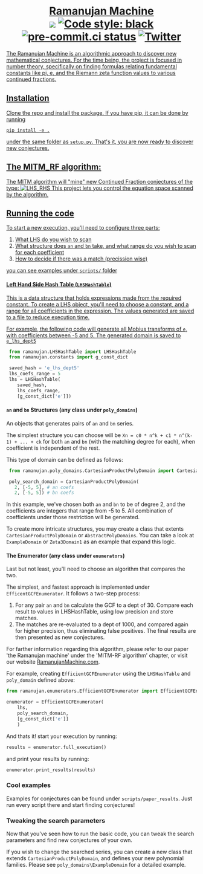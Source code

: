 <h1 align="center">
    <a href="https://ramanujanmachine.com">Ramanujan Machine</a>
    <br>
    <img src="https://img.shields.io/badge/PRs-welcome-brightgreen.svg">
    <a href="https://github.com/psf/black"><img alt="Code style: black" src="https://img.shields.io/badge/code%20style-black-000000.svg"></a>
    <a href="https://results.pre-commit.ci/latest/github/RamanujanMachine/RamanujanMachine/main"><img alt="pre-commit.ci status" src="https://results.pre-commit.ci/badge/github/RamanujanMachine/RamanujanMachine/main.svg"></a>
    <a href="https://twitter.com/daily_ramanujan/"><img src="https://img.shields.io/twitter/url/https/twitter.com/cloudposse.svg?style=social&label=Follow%20%40daily_ramanujan" alt="Twitter">
</h1>

The Ramanujan Machine is an algorithmic approach to discover new mathematical conjectures. For the time being, the
project is focused in number theory, specifically on finding formulas relating fundamental constants like pi, e, and
the Riemann zeta function values to various continued fractions.

## Installation

Clone the repo and install the package. If you have pip, it can be done by running

```
pip install -e .
```

under the same folder as `setup.py`. That's it, you are now ready to discover new conjectures.

## The MITM_RF algorithm:

The MITM algorithm will "mine" new Continued Fraction conjectures of the type:
![LHS_RHS](images/LHS_RHS.png)
This project lets you control the equation space scanned by the algorithm.

## Running the code

To start a new execution, you'll need to configure three parts:

1. What LHS do you wish to scan
2. What structure does `an` and `bn` take, and what range do you wish to scan for each coefficient
3. How to decide if there was a match (precission wise)

you can see examples under `scripts/` folder

#### Left Hand Side Hash Table (`LHSHashTable`)

This is a data structure that holds expressions made from the required constant.
To create a LHS object, you'll need to choose a constant, and a range for all coefficients in the expression.
The values generated are saved to a file to reduce execution time.

For example, the following code will generate all Mobius transforms of `e`, with coefficients between -5 and 5.
The generated domain is saved to `e_lhs_dept5`

```python
 from ramanujan.LHSHashTable import LHSHashTable
 from ramanujan.constants import g_const_dict

 saved_hash = 'e_lhs_dept5'
 lhs_coefs_range = 5
 lhs = LHSHashTable(
    saved_hash,
    lhs_coefs_range,
    [g_const_dict['e']])
```

#### `an` and `bn` Structures (any class under `poly_domains`)

An objects that generates pairs of `an` and `bn` series.

The simplest structure you can choose will be `Xn = c0 * n^k + c1 * n^(k-1) + ... + ck` for both `an` and `bn` (with the
matching degree for each), when coefficient is independent of the rest.

This type of domain can be defined as follows:

```python
 from ramanujan.poly_domains.CartesianProductPolyDomain import CartesianProductPolyDomain

 poly_search_domain = CartesianProductPolyDomain(
   2, [-5, 5], # an coefs
   2, [-5, 5]) # bn coefs
```

In this example, we've chosen both `an` and `bn` to be of degree 2, and the coefficients are integers that range from
-5 to 5. All combination of coefficients under those restriction will be generated.

To create more intricate structures, you may create a class that extents `CartesianProductPolyDomain` or
`AbstractPolyDomains`. You can take a look at `ExampleDomain` or `Zeta3Domain1` as an example that expand this logic.

#### The Enumerator (any class under `enumerators`)

Last but not least, you'll need to choose an algorithm that compares the two.

The simplest, and fastest approach is implemented under `EfficentGCFEnumerator`. It follows a two-step process:

1. For any pair `an` and `bn` calculate the GCF to a dept of 30. Compare each result to values in LHSHashTable, using
   low precision and store matches.
2. The matches are re-evaluated to a dept of 1000, and compared again for higher precision, thus eliminating false
   positives. The final results are then presented as new conjectures.

For farther information regarding this algorithm, please refer to our paper 'the Ramanujan machine' under
the 'MITM-RF algorithm' chapter, or visit our website [RamanujanMachine.com](https://www.RamanujanMachine.com).

For example, creating `EfficientGCFEnumerator` using the `LHSHashTable` and `poly_domain` defined above:

```python
from ramanujan.enumerators.EfficientGCFEnumerator import EfficientGCFEnumerator

enumerator = EfficientGCFEnumerator(
    lhs,
    poly_search_domain,
    [g_const_dict['e']]
    )
```

And thats it! start your execution by running:

```python
results = enumerator.full_execution()
```

and print your results by running:

```python
enumerator.print_results(results)
```

### Cool examples

Examples for conjectures can be found under `scripts/paper_results`. Just run every script there and start finding
conjectures!

### Tweaking the search parameters

Now that you've seen how to run the basic code, you can tweak the search parameters and find new conjectures of your own.

If you wish to change the searched series, you can create a new class that extends `CartesianProductPolyDomain`,
and defines your new polynomial families. Please see `poly_domains\ExampleDomain` for a detailed example.
